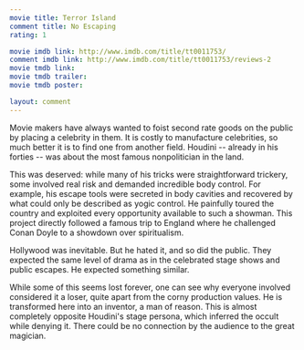 ```yaml
---
movie title: Terror Island
comment title: No Escaping
rating: 1

movie imdb link: http://www.imdb.com/title/tt0011753/
comment imdb link: http://www.imdb.com/title/tt0011753/reviews-2
movie tmdb link: 
movie tmdb trailer: 
movie tmdb poster: 

layout: comment
---
```


Movie makers have always wanted to foist second rate goods on the public by placing a celebrity in them. It is costly to manufacture celebrities, so much better it is to find one from another field. Houdini -- already in his forties -- was about the most famous nonpolitician in the land.

This was deserved: while many of his tricks were straightforward trickery, some involved real risk and demanded incredible body control. For example, his escape tools were secreted in body cavities and recovered by what could only be described as yogic control. He painfully toured the country and exploited every opportunity available to such a showman. This project directly followed a famous trip to England where he challenged Conan Doyle to a showdown over spiritualism.

Hollywood was inevitable. But he hated it, and so did the public. They expected the same level of drama as in the celebrated stage shows and public escapes. He expected something similar.

While some of this seems lost forever, one can see why everyone involved considered it a loser, quite apart from the corny production values. He is transformed here into an inventor, a man of reason. This is almost completely opposite Houdini's stage persona, which inferred the occult while denying it. There could be no connection by the audience to the great magician.